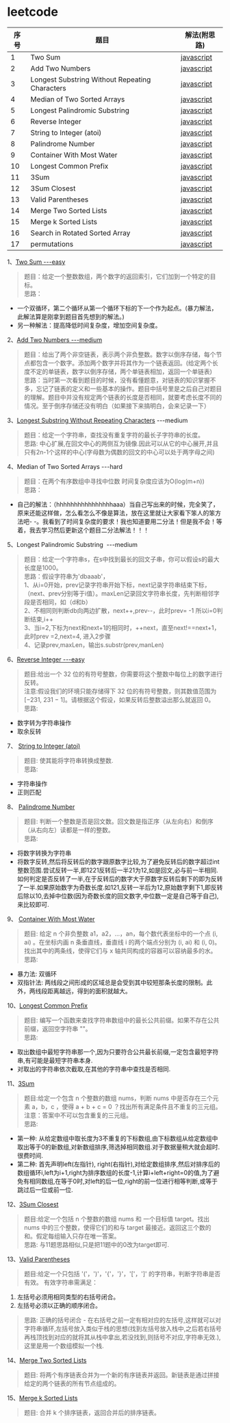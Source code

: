 # leetcode

序号 | 题目 | 解法(附思路)
---|---|---
1 | Two Sum | [javascript](https://github.com/fenglinismydream/leetcode/blob/master/test/1.%20Two%20Sum)
2 | Add Two Numbers | [javascript](https://github.com/fenglinismydream/leetcode/blob/master/test/2.%20Add%20Two%20Numbers)
3 | Longest Substring Without Repeating Characters | [javascript](https://github.com/fenglinismydream/leetcode/blob/master/test/3.%20Longest%20Substring%20Without%20Repeating%20Characters.html)
4 | Median of Two Sorted Arrays | [javascript](https://github.com/fenglinismydream/leetcode/blob/master/test/4.%20Median%20of%20Two%20Sorted%20Arrays.html)
5 | Longest Palindromic Substring | [javascript](https://github.com/fenglinismydream/leetcode/blob/master/test/2.%20Add%20Two%20Numbers)
6 | Reverse Integer | [javascript](https://github.com/fenglinismydream/leetcode/blob/master/test/6.%20Reverse%20Integer)
7 | String to Integer (atoi) | [javascript](https://github.com/fenglinismydream/leetcode/blob/master/test/7.%20String%20to%20Integer%20(atoi))
8 | Palindrome Number | [javascript](https://github.com/fenglinismydream/leetcode/blob/master/test/8.%20Palindrome%20Number)
9 | Container With Most Water | [javascript](https://github.com/fenglinismydream/leetcode/blob/master/test/9.%20Container%20With%20Most%20Water)
10 | Longest Common Prefix | [javascript](https://github.com/fenglinismydream/leetcode/blob/master/test/10.%20Longest%20Common%20Prefix)
11 | 3Sum | [javascript](https://github.com/fenglinismydream/leetcode/edit/master/test/11.%203Sum)
12 | 3Sum Closest | [javascript](https://github.com/fenglinismydream/leetcode/blob/master/test/12.%203Sum%20Closest)
13 | Valid Parentheses | [javascript](https://github.com/fenglinismydream/leetcode/blob/master/test/13.%20Valid%20Parentheses)
14 | Merge Two Sorted Lists | [javascript](https://github.com/fenglinismydream/leetcode/blob/master/test/14.%20Merge%20Two%20Sorted%20Lists)
15 | Merge k Sorted Lists | [javascript](https://github.com/fenglinismydream/leetcode/blob/master/test/15.%20Merge%20k%20Sorted%20Lists)
16 | Search in Rotated Sorted Array | [javascript](https://github.com/fenglinismydream/leetcode/blob/master/test/16.%20Search%20in%20Rotated%20Sorted%20Array)
17 | permutations | [javascript](https://github.com/fenglinismydream/leetcode/blob/master/test/17.%20Permutations)


1、[Two Sum   ---easy](https://github.com/fenglinismydream/leetcode/blob/master/test/1.%20Two%20Sum)
> 题目：给定一个整数数组，两个数字的返回索引，它们加到一个特定的目标。<br>
> 思路：
- 一个双循环，第二个循环从第一个循环下标的下一个作为起点。(暴力解法，此解法算是刚拿到题目首先想到的解法。)
- 另一种解法：提高降低时间复杂度，增加空间复杂度。


2、[Add Two Numbers   ---medium](https://github.com/fenglinismydream/leetcode/blob/master/test/2.%20Add%20Two%20Numbers)
> 题目：给出了两个非空链表，表示两个非负整数。数字以倒序存储，每个节点都包含一个数字。添加两个数字并将其作为一个链表返回。(给定两个长度不定的单链表，数字以倒序存储，两个单链表相加，返回一个单链表)<br>
> 思路：当时第一次看到题目的时候，没有看懂题意，对链表的知识掌握不多，忘记了链表的定义和一些基本的操作。题目中括号里是之后自己对题目的理解。题目中并没有规定两个链表的长度是否相同，就要考虑长度不同的情况。至于倒序存储还没有明白（如果接下来搞明白，会来记录一下）

3、[Longest Substring Without Repeating Characters](https://github.com/fenglinismydream/leetcode/blob/master/test/3.%20Longest%20Substring%20Without%20Repeating%20Characters.html)  ---medium
> 题目：给定一个字符串，查找没有重复字符的最长子字符串的长度。<br>
> 思路: 中心扩展,在回文中心的两侧互为镜像.因此可以从它的中心展开,并且只有2n-1个这样的中心(字母数为偶数的回文的中心可以处于两字母之间)

4、Median of Two Sorted Arrays  ---hard
> 题目：在两个有序数组中寻找中位数  时间复杂度应该为O(log(m+n))<br>
> 思路：
- 自己的解法：（hhhhhhhhhhhhhhhhaaa）当自己写出来的时候，完全笑了，原来还能这样做，怎么看怎么不像是算法，放在这里就让大家看下笨人的笨方法吧- -。我看到了时间复杂度的要求！我也知道要用二分法！但是我不会！等着，我去学习然后更新这个题目二分法解法！！！

5、Longest Palindromic Substring  ---medium
> 题目：给定一个字符串s，在s中找到最长的回文子串，你可以假设s的最大长度是1000。<br>
> 思路：假设字符串为'dbaaab'，<br>
1、从i=0开始，prev记录字符串开始下标，next记录字符串结束下标，（next、prev分别等于i值）。maxLen记录回文字符串长度，先判断相邻字段是否相同，如（d和b）<br>
2、不相同则判断db向两边扩散，next++,prev--，此时prev= -1 所以i=0判断结束,i++<br>
3、当i=2,下标为next和next+1的相同时，++next，直至next!==next+1，此时prev =2,next=4, 进入2步骤<br>
4、记录prev,maxLen，输出s.substr(prev,manLen)

6、[Reverse Integer  ---easy](https://github.com/fenglinismydream/leetcode/blob/master/test/6.%20Reverse%20Integer)
> 题目:给出一个 32 位的有符号整数，你需要将这个整数中每位上的数字进行反转。<br>
> 注意:假设我们的环境只能存储得下 32 位的有符号整数，则其数值范围为 [−231,  231 − 1]。请根据这个假设，如果反转后整数溢出那么就返回 0。<br>
> 思路:
- 数字转为字符串操作
- 取余反转

7、 [String to Integer (atoi)](https://github.com/fenglinismydream/leetcode/blob/master/test/7.%20String%20to%20Integer%20(atoi))
> 题目: 使其能将字符串转换成整数.<br>
> 思路:<br>
- 字符串操作
- 正则匹配

8、 [Palindrome Number](https://github.com/fenglinismydream/leetcode/blob/master/test/8.%20Palindrome%20Number)
> 题目: 判断一个整数是否是回文数。回文数是指正序（从左向右）和倒序（从右向左）读都是一样的整数。<br>
> 思路:
- 将数字转换为字符串
- 将数字反转,然后将反转后的数字跟原数字比较,为了避免反转后的数字超过int整数范围.尝试反转一半,即1221反转后一半21为12,如是回文,必与前一半相同.如何判定是否反转了一半,在于反转后的数字大于原数字反转后剩下的即为反转了一半.如果原始数字为奇数长度.如121,反转一半后为12,原始数字剩下1,即反转后除以10,去掉中位数(因为奇数长度的回文数字,中位数一定是自己等于自己),来比较即可.

9、 [Container With Most Water](https://github.com/fenglinismydream/leetcode/blob/master/test/9.%20Container%20With%20Most%20Water)
> 题目: 给定 n 个非负整数 a1，a2，...，an，每个数代表坐标中的一个点 (i, ai) 。在坐标内画 n 条垂直线，垂直线 i 的两个端点分别为 (i, ai) 和 (i, 0)。找出其中的两条线，使得它们与 x 轴共同构成的容器可以容纳最多的水。<br>
> 思路: 
- 暴力法: 双循环
- 双指针法: 两线段之间形成的区域总是会受到其中较短那条长度的限制。此外，两线段距离越远，得到的面积就越大。

10、[Longest Common Prefix](https://github.com/fenglinismydream/leetcode/blob/master/test/10.%20Longest%20Common%20Prefix)
> 题目: 编写一个函数来查找字符串数组中的最长公共前缀。如果不存在公共前缀，返回空字符串 ""。<br>
> 思路:
- 取出数组中最短字符串那一个,因为只要符合公共最长前缀,一定包含最短字符串,有可能是最短字符串本身.
- 对取出的字符串依次截取,在其他的字符串中查找是否相同.

11、[3Sum](https://github.com/fenglinismydream/leetcode/edit/master/test/11.%203Sum)
> 题目:给定一个包含 n 个整数的数组 nums，判断 nums 中是否存在三个元素 a，b，c ，使得 a + b + c = 0 ？找出所有满足条件且不重复的三元组。<br>
> 注意：答案中不可以包含重复的三元组。<br>
> 思路:
- 第一种: 从给定数组中取长度为3不重复的下标数组,由下标数组从给定数组中取出等于0的新数组,对新数组排序,筛选掉相同数组.对于数据量稍大就会超时.很费时间.
- 第二种: 首先声明left(左指针), right(右指针),对给定数组排序,然后对排序后的数组循环i,left为i+1,right为排序数组的长度-1,计算i+left+right=0的值,为了避免有相同数组,在等于0时,对left的后一位,right的前一位进行相等判断,或等于跳过后一位或前一位.

12、[3Sum Closest](https://github.com/fenglinismydream/leetcode/blob/master/test/12.%203Sum%20Closest)
> 题目:给定一个包括 n 个整数的数组 nums 和 一个目标值 target。找出 nums 中的三个整数，使得它们的和与 target 最接近。返回这三个数的和。假定每组输入只存在唯一答案。<br>
> 思路: 与11题思路相似,只是把11题中的0改为target即可.

13、[Valid Parentheses](https://github.com/fenglinismydream/leetcode/blob/master/test/13.%20Valid%20Parentheses)
> 题目:给定一个只包括 '('，')'，'{'，'}'，'['，']' 的字符串，判断字符串是否有效。
> 有效字符串需满足：
1. 左括号必须用相同类型的右括号闭合。
2. 左括号必须以正确的顺序闭合。
> 思路: 正确的括号闭合 - 在右括号之前一定有相对应的左括号,这样就可以对字符串循环,左括号放入类似于栈的思想(找到左括号放入栈中,之后若右括号再栈顶找到对应的就将其从栈中拿出,若没找到,则括号不对应,字符串无效.),这里是用一个数组模拟一个栈.

14、[Merge Two Sorted Lists](https://github.com/fenglinismydream/leetcode/blob/master/test/14.%20Merge%20Two%20Sorted%20Lists)
> 题目: 将两个有序链表合并为一个新的有序链表并返回。新链表是通过拼接给定的两个链表的所有节点组成的。 

15、[Merge k Sorted Lists](https://github.com/fenglinismydream/leetcode/blob/master/test/15.%20Merge%20k%20Sorted%20Lists)
> 题目: 合并 k 个排序链表，返回合并后的排序链表。


